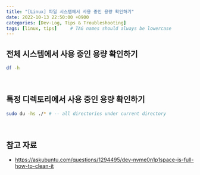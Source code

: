 ```yaml
---
title: "[Linux] 파일 시스템에서 사용 중인 용량 확인하기"
date: 2022-10-13 22:50:00 +0900
categories: [Dev-Log, Tips & Troubleshooting]
tags: [linux, tips]     # TAG names should always be lowercase
---
```


## 전체 시스템에서 사용 중인 용량 확인하기
```bash
df -h
```

<br>

## 특정 디렉토리에서 사용 중인 용량 확인하기
```bash
sudo du -hs ./* # -- all directories under current directory
```

<br>

## 참고 자료
- <https://askubuntu.com/questions/1294495/dev-nvme0n1p1space-is-full-how-to-clean-it>
